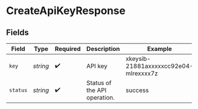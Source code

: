 # CreateApiKeyResponse


## Fields

| Field                                 | Type                                  | Required                              | Description                           | Example                               |
| ------------------------------------- | ------------------------------------- | ------------------------------------- | ------------------------------------- | ------------------------------------- |
| `key`                                 | *string*                              | :heavy_check_mark:                    | API key                               | xkeysib-21881axxxxxcc92e04-mIrexxxx7z |
| `status`                              | *string*                              | :heavy_check_mark:                    | Status of the API operation.          | success                               |